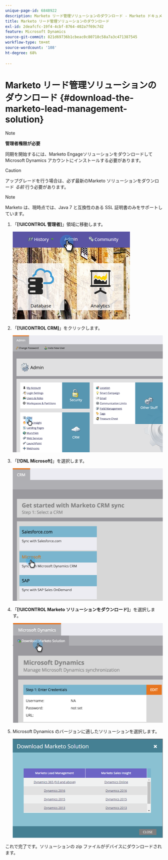 ```yaml
---
unique-page-id: 6848922
description: Marketo リード管理ソリューションのダウンロード - Marketo ドキュメント - 製品ドキュメント
title: Marketo リード管理ソリューションのダウンロード
exl-id: 2deafcfc-19f4-4cbf-8764-402a7f69c7d2
feature: Microsoft Dynamics
source-git-commit: 821d69736b1cbeac0c80718c58a7a3c471387545
workflow-type: tm+mt
source-wordcount: '108'
ht-degree: 68%

---
```


# Marketo リード管理ソリューションのダウンロード {#download-the-marketo-lead-management-solution}

>[!NOTE]
>
>**管理者権限が必要**

同期を開始するには、Marketo EngageソリューションをダウンロードしてMicrosoft Dynamics アカウントにインストールする必要があります。

>[!CAUTION]
>
>アップグレードを行う場合は、必ず最新のMarketo ソリューションをダウンロード _る前_ 行う必要があります。

>[!NOTE]
>
>Marketo は、現時点では、Java 7 と互換性のある SSL 証明書のみをサポートしています。

1. 「**[!UICONTROL 管理者]**」領域に移動します。

   ![](assets/download-the-marketo-lead-management-solution-1.png)

1. 「**[!UICONTROL CRM]**」をクリックします。

   ![](assets/download-the-marketo-lead-management-solution-2.png)

1. 「**[!DNL Microsoft]**」を選択します。

   ![](assets/download-the-marketo-lead-management-solution-3.png)

1. 「**[!UICONTROL Marketo ソリューションをダウンロード]**」を選択します。

   ![](assets/download-the-marketo-lead-management-solution-4.png)

1. Microsoft Dynamics のバージョンに適したソリューションを選択します。

   ![](assets/download-the-marketo-lead-management-solution-5.png)

これで完了です。ソリューションの zip ファイルがデバイスにダウンロードされます。
